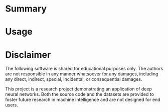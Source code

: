 # Summary


# Usage




# Disclaimer
The following software is shared for educational purposes only. The authors are not responsible in any manner whatsoever for any damages, including any direct, indirect, special, incidental, or consequential damages.

This project is a research project demonstrating an application of deep neural networks. Both the source code and the datasets are provided to foster future research in machine intelligence and are not designed for end users.







